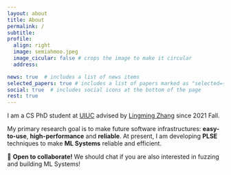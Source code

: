 ```yaml
---
layout: about
title: About
permalink: /
subtitle:
profile:
  align: right
  image: semiahmoo.jpeg
  image_cicular: false # crops the image to make it circular
  address:

news: true  # includes a list of news items
selected_papers: true # includes a list of papers marked as "selected={true}"
social: true  # includes social icons at the bottom of the page
rest: true
---
```


I am a CS PhD student at [UIUC](https://illinois.edu/) advised by [Lingming Zhang](http://lingming.cs.illinois.edu/) since 2021 Fall.

My primary research goal is to make future software infrastructures: **easy-to-use**, **high-performance** and **reliable**.
At present, I am developing **PLSE** techniques to make **ML Systems** reliable and efficient.

🤗 **Open to collaborate!** We should chat if you are also interested in fuzzing and building ML Systems!
